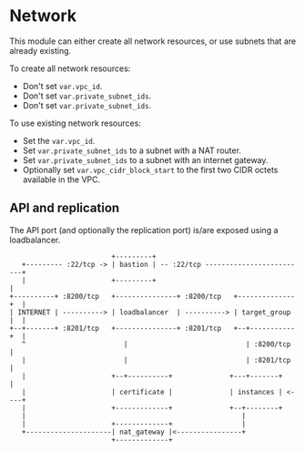# Network

This module can either create all network resources, or use subnets that are already existing.

To create all network resources:
- Don't set `var.vpc_id`.
- Don't set `var.private_subnet_ids`.
- Don't set `var.private_subnet_ids`.

To use existing network resources:
- Set the `var.vpc_id`.
- Set `var.private_subnet_ids` to a subnet with a NAT router.
- Set `var.private_subnet_ids` to a subnet with an internet gateway.
- Optionally set `var.vpc_cidr_block_start` to the first two CIDR octets available in the VPC.

## API and replication

The API port (and optionally the replication port) is/are exposed using a loadbalancer.

```text
                         +---------+
   +--------- :22/tcp -> | bastion | -- :22/tcp -------------------------+
   |                     +---------+                                     |
+----------+ :8200/tcp   +---------------+ :8200/tcp   +--------------+  |
| INTERNET | ----------> | loadbalancer  | ----------> | target_group |  |
+--+-------+ :8201/tcp   +---------------+ :8201/tcp   +--+-----------+  |
   ^                        |                             | :8200/tcp    |
   |                        |                             | :8201/tcp    |
   |                     +--+----------+              +---+-------+      |
   |                     | certificate |              | instances | <----+
   |                     +-------------+              +--+--------+
   |                                                     |
   |                     +-------------+                 |
   +---------------------| nat_gateway |<----------------+
                         +-------------+
```
